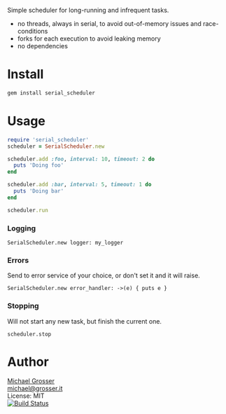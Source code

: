 Simple scheduler for long-running and infrequent tasks.

 - no threads, always in serial, to avoid out-of-memory issues and race-conditions
 - forks for each execution to avoid leaking memory
 - no dependencies

Install
=======

```Bash
gem install serial_scheduler
```

Usage
=====

```Ruby
require 'serial_scheduler'
scheduler = SerialScheduler.new

scheduler.add :foo, interval: 10, timeout: 2 do
  puts 'Doing foo'
end

scheduler.add :bar, interval: 5, timeout: 1 do
  puts 'Doing bar'
end

scheduler.run
```

### Logging

`SerialScheduler.new logger: my_logger`

### Errors

Send to error service of your choice, or don't set it and it will raise.

`SerialScheduler.new error_handler: ->(e) { puts e }`

### Stopping

Will not start any new task, but finish the current one.

`scheduler.stop`

Author
======
[Michael Grosser](http://grosser.it)<br/>
michael@grosser.it<br/>
License: MIT<br/>
[![Build Status](https://travis-ci.org/grosser/serial_scheduler.png)](https://travis-ci.org/grosser/serial_scheduler)
